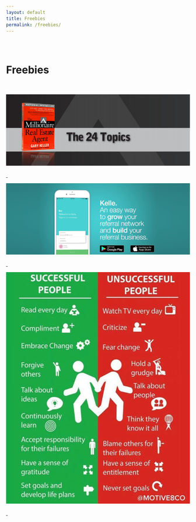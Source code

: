 ```yaml
---
layout: default
title: Freebies
permalink: /freebies/
---
```


### &nbsp;

# Freebies

&nbsp;

<a href="https://s3.amazonaws.com/vyralmarketing/Jeremy+Bowers/kw+mrea+book.pdf" target="_blank"><img src="/uploads/24-topics.PNG" class="post-image">

&nbsp;

<a href="https://youtu.be/tQ_Nc0EmOaQ" target="_blank"><img src="/uploads/kelle.png" class="post-image">

&nbsp;

<img src="/uploads/20228524-10212583724444685-415251575519202972-n.jpg" class="post-image">

&nbsp;
